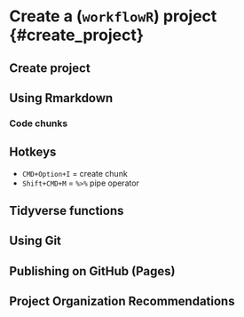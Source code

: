 # Create a (`workflowR`) project {#create_project}

## Create project

## Using Rmarkdown 

### Code chunks

## Hotkeys

- `CMD+Option+I` = create chunk
- `Shift+CMD+M` = `%>%` pipe operator

## Tidyverse functions

## Using Git

## Publishing on GitHub (Pages)

## Project Organization Recommendations



